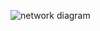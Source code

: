 ![network diagram](https://github.com/hashim286/LAN-Diagram/assets/112742556/b8876105-a7bd-49a2-b171-b10186ef6cae)
